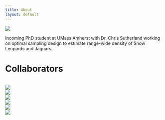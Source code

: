 ```yaml
---
title: About
layout: default
---
```


<div class="row content-row">
<div class="col-12 col-sm-4">
    <img src="{{ site.baseurl }}/images/ivy.png">
</div>
<div class="col-12 col-sm-8">
    <p>Incoming PhD student at UMass Amherst with Dr. Chris Sutherland working on optimal sampling design to estimate range-wide density of Snow Leopards and Jaguars.</p>
</div>
</div>
    
<h1>Collaborators</h1>
<br>
<div class="row justify-content-md-center">
    <div class="col">
        <img src="{{ site.baseurl }}/images/collabs/SDZ.png">
      </div>
    <div class="col">
        <img src="{{ site.baseurl }}/images/collabs/UMass.jpg">
      </div>
    <div class="col">
        <img src="{{ site.baseurl }}/images/collabs/CLO.png">
      </div>
    <div class="col">
        <img src="{{ site.baseurl }}/images/collabs/Cornell.png">
      </div>
    <div class="col">
        <img src="{{ site.baseurl }}/images/collabs/MassWildlife.png">
      </div>
    <div class="col">
        <img src="{{ site.baseurl }}/images/collabs/MassAudubon.png">
      </div>
</div>
